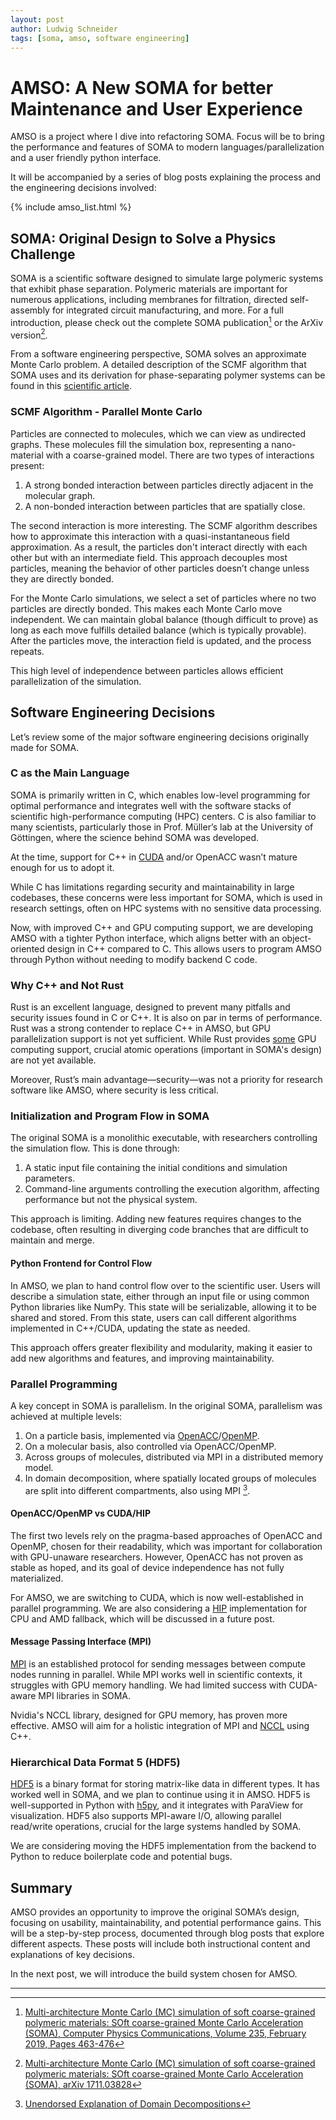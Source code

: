 ```yaml
---
layout: post
author: Ludwig Schneider
tags: [soma, amso, software engineering]
---
```


# AMSO: A New SOMA for better Maintenance and User Experience

AMSO is a project where I dive into refactoring SOMA.
Focus will be to bring the performance and features of SOMA to modern languages/parallelization and a user friendly python interface.

It will be accompanied by a series of blog posts explaining the process and the engineering decisions involved:

{% include amso_list.html %}

## SOMA: Original Design to Solve a Physics Challenge

SOMA is a scientific software designed to simulate large polymeric systems that exhibit phase separation. Polymeric materials are important for numerous applications, including membranes for filtration, directed self-assembly for integrated circuit manufacturing, and more. For a full introduction, please check out the complete SOMA publication[^1] or the ArXiv version[^2].

From a software engineering perspective, SOMA solves an approximate Monte Carlo problem. A detailed description of the SCMF algorithm that SOMA uses and its derivation for phase-separating polymer systems can be found in this [scientific article](https://doi.org/10.1063/1.2364506).

### SCMF Algorithm - Parallel Monte Carlo

Particles are connected to molecules, which we can view as undirected graphs. These molecules fill the simulation box, representing a nano-material with a coarse-grained model. There are two types of interactions present:

1. A strong bonded interaction between particles directly adjacent in the molecular graph.
2. A non-bonded interaction between particles that are spatially close.

The second interaction is more interesting. The SCMF algorithm describes how to approximate this interaction with a quasi-instantaneous field approximation. As a result, the particles don't interact directly with each other but with an intermediate field. This approach decouples most particles, meaning the behavior of other particles doesn’t change unless they are directly bonded.

For the Monte Carlo simulations, we select a set of particles where no two particles are directly bonded. This makes each Monte Carlo move independent. We can maintain global balance (though difficult to prove) as long as each move fulfills detailed balance (which is typically provable). After the particles move, the interaction field is updated, and the process repeats.

This high level of independence between particles allows efficient parallelization of the simulation.

## Software Engineering Decisions

Let’s review some of the major software engineering decisions originally made for SOMA.

### C as the Main Language

SOMA is primarily written in C, which enables low-level programming for optimal performance and integrates well with the software stacks of scientific high-performance computing (HPC) centers. C is also familiar to many scientists, particularly those in Prof. Müller’s lab at the University of Göttingen, where the science behind SOMA was developed.

At the time, support for C++ in [CUDA](https://en.wikipedia.org/wiki/CUDA) and/or OpenACC wasn’t mature enough for us to adopt it.

While C has limitations regarding security and maintainability in large codebases, these concerns were less important for SOMA, which is used in research settings, often on HPC systems with no sensitive data processing.

Now, with improved C++ and GPU computing support, we are developing AMSO with a tighter Python interface, which aligns better with an object-oriented design in C++ compared to C. This allows users to program AMSO through Python without needing to modify backend C code.

### Why C++ and Not Rust

Rust is an excellent language, designed to prevent many pitfalls and security issues found in C or C++. It is also on par in terms of performance. Rust was a strong contender to replace C++ in AMSO, but GPU parallelization support is not yet sufficient. While Rust provides [some](https://rust-gpu.github.io/Rust-CUDA/features.html) GPU computing support, crucial atomic operations (important in SOMA's design) are not yet available.

Moreover, Rust’s main advantage—security—was not a priority for research software like AMSO, where security is less critical.

### Initialization and Program Flow in SOMA

The original SOMA is a monolithic executable, with researchers controlling the simulation flow. This is done through:

1. A static input file containing the initial conditions and simulation parameters.
2. Command-line arguments controlling the execution algorithm, affecting performance but not the physical system.

This approach is limiting. Adding new features requires changes to the codebase, often resulting in diverging code branches that are difficult to maintain and merge.

#### Python Frontend for Control Flow

In AMSO, we plan to hand control flow over to the scientific user. Users will describe a simulation state, either through an input file or using common Python libraries like NumPy. This state will be serializable, allowing it to be shared and stored. From this state, users can call different algorithms implemented in C++/CUDA, updating the state as needed.

This approach offers greater flexibility and modularity, making it easier to add new algorithms and features, and improving maintainability.

### Parallel Programming

A key concept in SOMA is parallelism. In the original SOMA, parallelism was achieved at multiple levels:

1. On a particle basis, implemented via [OpenACC](https://www.openacc.org/)/[OpenMP](https://www.openmp.org/).
2. On a molecular basis, also controlled via OpenACC/OpenMP.
3. Across groups of molecules, distributed via MPI in a distributed memory model.
4. In domain decomposition, where spatially located groups of molecules are split into different compartments, also using MPI [^3].

#### OpenACC/OpenMP vs CUDA/HIP

The first two levels rely on the pragma-based approaches of OpenACC and OpenMP, chosen for their readability, which was important for collaboration with GPU-unaware researchers. However, OpenACC has not proven as stable as hoped, and its goal of device independence has not fully materialized.

For AMSO, we are switching to CUDA, which is now well-established in parallel programming. We are also considering a [HIP](https://github.com/ROCm/HIP) implementation for CPU and AMD fallback, which will be discussed in a future post.

#### Message Passing Interface (MPI)

[MPI](https://en.wikipedia.org/wiki/Message_Passing_Interface) is an established protocol for sending messages between compute nodes running in parallel. While MPI works well in scientific contexts, it struggles with GPU memory handling. We had limited success with CUDA-aware MPI libraries in SOMA.

Nvidia's NCCL library, designed for GPU memory, has proven more effective. AMSO will aim for a holistic integration of MPI and [NCCL](https://developer.nvidia.com/nccl) using C++.

### Hierarchical Data Format 5 (HDF5)

[HDF5](https://www.hdfgroup.org/) is a binary format for storing matrix-like data in different types. It has worked well in SOMA, and we plan to continue using it in AMSO. HDF5 is well-supported in Python with [h5py](https://docs.h5py.org/en/stable/quick.html), and it integrates with ParaView for visualization. HDF5 also supports MPI-aware I/O, allowing parallel read/write operations, crucial for the large systems handled by SOMA.

We are considering moving the HDF5 implementation from the backend to Python to reduce boilerplate code and potential bugs.

## Summary

AMSO provides an opportunity to improve the original SOMA’s design, focusing on usability, maintainability, and potential performance gains. This will be a step-by-step process, documented through blog posts that explore different aspects. These posts will include both instructional content and explanations of key decisions.

In the next post, we will introduce the build system chosen for AMSO.

---

[^1]: [Multi-architecture Monte Carlo (MC) simulation of soft coarse-grained polymeric materials: SOft coarse-grained Monte Carlo Acceleration (SOMA), Computer Physics Communications, Volume 235, February 2019, Pages 463-476](https://doi.org/10.1016/j.cpc.2018.08.011)

[^2]: [Multi-architecture Monte Carlo (MC) simulation of soft coarse-grained polymeric materials: SOft coarse-grained Monte Carlo Acceleration (SOMA), arXiv 1711.03828](https://arxiv.org/abs/1711.03828)

[^3]: [Unendorsed Explanation of Domain Decompositions](https://bbanerjee.github.io/ParSim/mpi/c++/parallel-domain-decomposition-part-1/)
